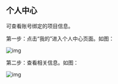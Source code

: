 ## **个人中心**

可查看账号绑定的项目信息。

 

第一步：点击“我的”进入个人中心页面。如图：

![img](https://zctc.obs.myhuaweicloud.com/official/markdownImg/img132.png) 

 

第二步：查看相关信息。如图：

![img](https://zctc.obs.myhuaweicloud.com/official/markdownImg/img133.png) 
